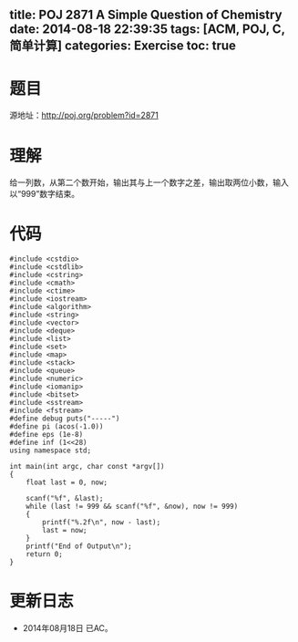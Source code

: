 title: POJ 2871 A Simple Question of Chemistry
date: 2014-08-18 22:39:35
tags: [ACM, POJ, C, 简单计算]
categories: Exercise
toc: true
---
# 题目
源地址：http://poj.org/problem?id=2871

# 理解
给一列数，从第二个数开始，输出其与上一个数字之差，输出取两位小数，输入以“999”数字结束。

<!-- more -->

# 代码
```
#include <cstdio>
#include <cstdlib>
#include <cstring>
#include <cmath>
#include <ctime>
#include <iostream>
#include <algorithm>
#include <string>
#include <vector>
#include <deque>
#include <list>
#include <set>
#include <map>
#include <stack>
#include <queue>
#include <numeric>
#include <iomanip>
#include <bitset>
#include <sstream>
#include <fstream>
#define debug puts("-----")
#define pi (acos(-1.0))
#define eps (1e-8)
#define inf (1<<28)
using namespace std;

int main(int argc, char const *argv[])
{
    float last = 0, now;

    scanf("%f", &last);
    while (last != 999 && scanf("%f", &now), now != 999)
    {
        printf("%.2f\n", now - last);
        last = now;
    }
    printf("End of Output\n");
    return 0;
}
```

# 更新日志
- 2014年08月18日 已AC。